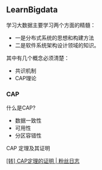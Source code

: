 ## LearnBigdata

学习大数据主要学习两个方面的精髓：
- 一是分布式系统的思想和构建方法
- 二是软件系统架构设计领域的知识。

其中有几个概念必须清楚：
- 共识机制
- CAP理论

### CAP

什么是CAP?
- 数据一致性
- 可用性
- 分区容错性

CAP 定理及其证明

[[转] CAP定理的证明 | 粉丝日志](http://blog.fens.me/distribution-cap/)